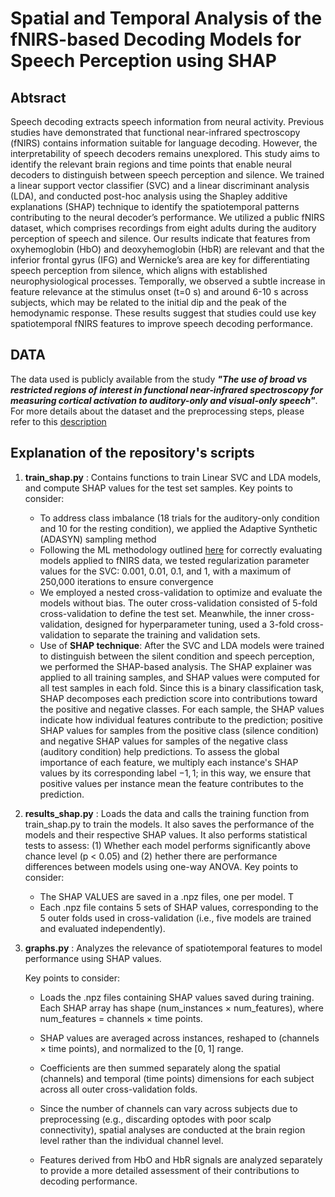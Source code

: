 # Spatial and Temporal Analysis of the fNIRS-based Decoding Models for Speech Perception using SHAP

## Abtsract 

Speech decoding extracts speech information from neural activity. Previous studies have demonstrated that functional near-infrared spectroscopy (fNIRS) contains information suitable for language decoding. However, the interpretability of speech decoders remains unexplored. This study aims to identify the relevant brain regions and time points that enable neural decoders to distinguish between speech perception and silence. We trained a linear support vector classifier (SVC) and a linear discriminant analysis (LDA), and conducted post-hoc analysis using the Shapley additive explanations (SHAP) technique to identify the spatiotemporal patterns contributing to the neural decoder’s performance. We utilized a public fNIRS dataset, which comprises recordings from eight adults during the auditory perception of speech and silence. Our results indicate that features from oxyhemoglobin (HbO) and deoxyhemoglobin (HbR) are relevant and that the inferior frontal gyrus (IFG) and Wernicke’s area are key for differentiating speech perception from silence, which aligns with established neurophysiological processes. Temporally, we observed a subtle increase in feature relevance at the stimulus onset (t=0 s) and around 6-10 s across subjects, which may be related to the initial dip and the peak of the hemodynamic response. These results suggest that studies could use key spatiotemporal fNIRS features to improve speech decoding performance.

## DATA

The data used is publicly available from the study ***"The use of broad vs restricted regions of interest in functional near-infrared spectroscopy for measuring cortical activation to auditory-only and visual-only speech"***. For more details about the dataset and the preprocessing steps, please refer to this [description](https://github.com/sposso/fNIRS-preprocessing-guide)



## Explanation of the repository's scripts

1. **train_shap.py** :  Contains functions to train Linear SVC and LDA models, and compute SHAP values for the test set samples.
    Key points to consider:
    - To address class imbalance (18 trials for the auditory-only condition and 10 for the resting condition), we applied the Adaptive Synthetic (ADASYN) sampling method
    - Following the ML methodology outlined [here](https://doi.org/10.3389/fnrgo.2023.994969)  for correctly evaluating models applied to fNIRS data, we tested regularization parameter          values for the SVC: 0.001, 0.01, 0.1, and 1, with a maximum of 250,000 iterations to ensure convergence
    - We employed a nested cross-validation to optimize and evaluate the models without bias. The outer cross-validation consisted of 5-fold cross-validation to define the test set.             Meanwhile, the inner cross-validation, designed for hyperparameter tuning, used a 3-fold cross-validation to separate the training and validation sets.
   - Use of **SHAP technique**: After the SVC and LDA models were trained to distinguish between the silent condition and speech perception, we performed the SHAP-based analysis. The SHAP 
     explainer was applied to all training samples, and SHAP values were computed for all test samples in each fold. Since this is a binary classification task, SHAP decomposes each 
     prediction score into contributions toward the positive and negative classes. For each sample, the SHAP values indicate how individual features contribute to the prediction; positive 
     SHAP values for samples from the positive class (silence condition)  and negative SHAP values for samples of the negative class (auditory condition) help predictions. To assess the 
     global importance of each feature, we multiply each instance's SHAP values by its corresponding label ${-1,1}$; in this way, we ensure that positive values per instance mean the 
     feature contributes to the prediction.
   
3. **results_shap.py** : Loads the data and calls the training function from train_shap.py to train the models. It also saves the performance of the models and their respective SHAP values.  It also performs statistical tests to assess: (1) Whether each model performs significantly above chance level (p < 0.05) and (2) hether there are performance differences between models using one-way ANOVA. 
    Key points to consider:
   - The SHAP VALUES are saved in a .npz files, one per model. T
   - Each .npz file contains 5 sets of SHAP values, corresponding to the 5 outer folds used in cross-validation (i.e., five models are trained and evaluated independently). 
   
4. **graphs.py** : Analyzes the relevance of spatiotemporal features to model performance using SHAP values.

    Key points to consider:

    - Loads the .npz files containing SHAP values saved during training. Each SHAP array has shape (num_instances × num_features), where num_features = channels × time points.

    - SHAP values are averaged across instances, reshaped to (channels × time points), and normalized to the [0, 1] range.

    - Coefficients are then summed separately along the spatial (channels) and temporal (time points) dimensions for each subject across all outer cross-validation folds.

   -  Since the number of channels can vary across subjects due to preprocessing (e.g., discarding optodes with poor scalp connectivity), spatial analyses are conducted at the brain 
      region level rather than the individual channel level.

    - Features derived from HbO and HbR signals are analyzed separately to provide a more detailed assessment of their contributions to decoding performance.









